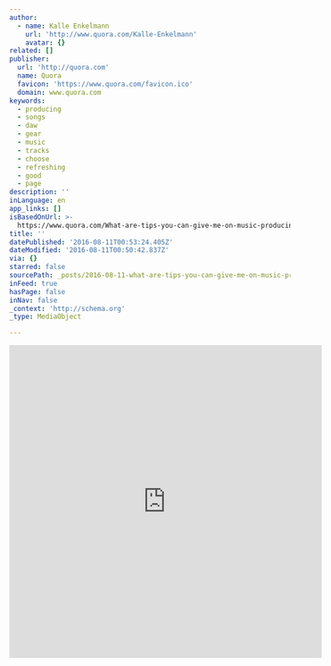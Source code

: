 ```yaml
---
author:
  - name: Kalle Enkelmann
    url: 'http://www.quora.com/Kalle-Enkelmann'
    avatar: {}
related: []
publisher:
  url: 'http://quora.com'
  name: Quora
  favicon: 'https://www.quora.com/favicon.ico'
  domain: www.quora.com
keywords:
  - producing
  - songs
  - daw
  - gear
  - music
  - tracks
  - choose
  - refreshing
  - good
  - page
description: ''
inLanguage: en
app_links: []
isBasedOnUrl: >-
  https://www.quora.com/What-are-tips-you-can-give-me-on-music-producing/answer/Kalle-Enkelmann
title: ''
datePublished: '2016-08-11T00:53:24.405Z'
dateModified: '2016-08-11T00:50:42.837Z'
via: {}
starred: false
sourcePath: _posts/2016-08-11-what-are-tips-you-can-give-me-on-music-producing.md
inFeed: true
hasPage: false
inNav: false
_context: 'http://schema.org'
_type: MediaObject

---
```

<iframe src="https://cdn.embedly.com/widgets/media.html?src=https%3A%2F%2Fwww.quora.com%2Fwidgets%2Fembed_iframe%3Fpath%3D%2FWhat-are-tips-you-can-give-me-on-music-producing%2Fanswer%2FKalle-Enkelmann&amp;url=https%3A%2F%2Fwww.quora.com%2FWhat-are-tips-you-can-give-me-on-music-producing%2Fanswer%2FKalle-Enkelmann&amp;image=https%3A%2F%2Fwww.quora.com%2Fstatic%2Fimages%2Flogo%2Fwordmark_default.png&amp;key=b7d04c9b404c499eba89ee7072e1c4f7&amp;type=text%2Fhtml&amp;schema=quora" width="560" height="560" scrolling="no" frameborder="0" allowfullscreen="" style=""></iframe>